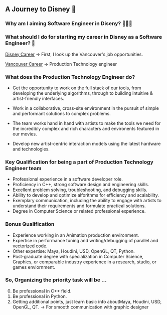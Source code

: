 ## A Journey to Disney 🚀

### Why am I aiming Software Engineer in Diseny? 🧑🏻‍💻

### What should I do for starting my career in Disney as a Software Engineer? 📕

[Disney Career](https://jobs.disneycareers.com/technology)
-> First, I look up the Vancouver's job opportunities.

[Vancouver Career](https://jobs.disneycareers.com/job/vancouver/software-engineer-production-technology-all-levels/391/18043688272)
-> Production Technology engineer

### What does the Production Technology Engineer do?
- Get the opportunity to work on the full stack of our tools, from developing the underlying algorithms, through to building intuitive & artist-friendly interfaces. 

- Work in a collaborative, cross-site environment in the pursuit of simple and performant solutions to complex problems.

- The team works hand in hand with artists to make the tools we need for the incredibly complex and rich characters and environents featured in our movies.

- Develop new artist-centric interaction models using the latest hardware and technologies.

### Key Qualification for being a part of Production Technology Engineer team

- Professional experience in a software developer role.
- Proficiency in C++, strong software design and engineering skills.
- Excellent problem solving, troubleshooting, and debugging skills.
- Ability to develop and optimize alforithms for efficiency and scalability.
- Exemplary communication, including the ability to engage with artists to understand their requirements and formulate practical solutions.
- Degree in Computer Science or related professional experience.

### Bonus Qualification 

- Experience working in an Animation production environment.
- Expertise in performance tuning and writing/debugging of parallel and vectorized code.
- Other expertise: Maya, Houdini, USD, OpenGL, QT, Python.
- Post-graduate degree with specialization in Computer Science, Graphics, or comparable industry experience in a research, studio, or games enviornment.

### So, Organizing the priority task will be ...

0. Be professional in C++ field.
1. Be professional in Python.
2. Getting additional points, just learn basic info aboutMaya, Houdini, USD, OpenGL, QT. -> For smooth communication with graphic designer
